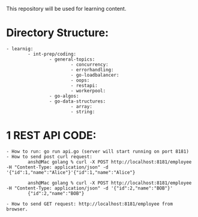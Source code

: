 This repository will be used for learning content.



# Directory Structure:

    - learnig:
            - int-prep/coding:
                    - general-topics:
                            - concurrency:
                            - errorhandling:
                            - go-loadbalancer:
                            - oops:
                            - restapi:
                            - workerpool:
                    - go-algos:
                    - go-data-structures:
                            - array:
                            - string:

# 1 REST API CODE:
    - How to run: go run api.go (server will start running on port 8181)
    - How to send post curl request: 
            ansh@Mac golang % curl -X POST http://localhost:8181/employee -H "Content-Type: application/json" -d '{"id":1,"name":"Alice"}'{"id":1,"name":"Alice"}

            ansh@Mac golang % curl -X POST http://localhost:8181/employee -H "Content-Type: application/json" -d '{"id":2,"name":"BOB"}' 
            {"id":2,"name":"BOB"}

    - How to send GET request: http://localhost:8181/employee from browser.

